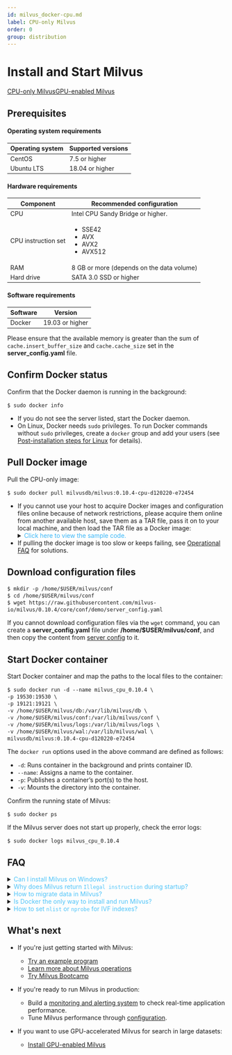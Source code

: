 ```yaml
---
id: milvus_docker-cpu.md
label: CPU-only Milvus
order: 0
group: distribution
---
```


# Install and Start Milvus

<div class="tab-wrapper"><a href="milvus_docker-cpu.md" class='active'>CPU-only Milvus</a><a href="milvus_docker-gpu.md" >GPU-enabled Milvus</a></div> 

## Prerequisites

#### Operating system requirements

| Operating system | Supported versions                              |
| :--------------- | :----------------------------------------------------------- |
| CentOS           | 7.5 or higher                                                |
| Ubuntu LTS       | 18.04 or higher                                              |

#### Hardware requirements

| Component | Recommended configuration             |
| ---------- | ------------------------------------- |
| CPU        | Intel CPU Sandy Bridge or higher. |
| CPU instruction set | <ul><li>SSE42</li><li>AVX</li><li>AVX2</li><li>AVX512</li></ul> |
| RAM        | 8 GB or more (depends on the data volume) |
| Hard drive | SATA 3.0 SSD or higher                |

#### Software requirements

| Software     | Version                                |
| ------- | -------------------------------------- |
| Docker  | 19.03 or higher                             |

<div class="alert note">
Please ensure that the available memory is greater than the sum of <code>cache.insert_buffer_size</code> and <code>cache.cache_size</code> set in the <b>server_config.yaml</b> file.
</div>

## Confirm Docker status

Confirm that the Docker daemon is running in the background:

```shell
$ sudo docker info
```

<div class="alert note">
<ul>
<li>If you do not see the server listed, start the Docker daemon.</li>
<li>On Linux, Docker needs <code>sudo</code> privileges. To run Docker commands without <code>sudo</code> privileges, create a <code>docker</code> group and add your users (see <a href="https://docs.docker.com/install/linux/linux-postinstall/">Post-installation steps for Linux</a> for details).</li>
</ul>
</div>

## Pull Docker image

Pull the CPU-only image:

```shell
$ sudo docker pull milvusdb/milvus:0.10.4-cpu-d120220-e72454
```
<div class="alert note">
<ul>
<li>If you cannot use your host to acquire Docker images and configuration files online because of network restrictions, please acquire them online from another available host, save them as a TAR file, pass it on to your local machine, and then load the TAR file as a Docker image:
<details>
<summary><font color="#3ab7f8">Click here to view the sample code.</font></summary>
<ol>
 <li>Save the Docker image as a TAR file, and pass it on to your local machine:</br>

<code class="language-shell">
    $ docker save milvusdb/milvus > milvus_image.tar
</code>
</li>

<li>Load the TAR file as a Docker image:</br>

<code class="language-shell">
    $ docker load < milvus_image.tar
</code>
</li></ol>
</details></li>
<li>If pulling the docker image is too slow or keeps failing, see <a href="operational_faq.md">Operational FAQ</a> for solutions.</li>
</ul>
</div>


## Download configuration files

```shell
$ mkdir -p /home/$USER/milvus/conf
$ cd /home/$USER/milvus/conf
$ wget https://raw.githubusercontent.com/milvus-io/milvus/0.10.4/core/conf/demo/server_config.yaml
```

<div class="alert note">
If you cannot download configuration files via the <code>wget</code> command, you can create a <b>server_config.yaml</b> file under <b>/home/$USER/milvus/conf</b>, and then copy the content from <a href="https://github.com/milvus-io/milvus/blob/0.10.4/core/conf/demo/server_config.yaml">server config</a> to it.
</div>

## Start Docker container

Start Docker container and map the paths to the local files to the container:

```shell
$ sudo docker run -d --name milvus_cpu_0.10.4 \
-p 19530:19530 \
-p 19121:19121 \
-v /home/$USER/milvus/db:/var/lib/milvus/db \
-v /home/$USER/milvus/conf:/var/lib/milvus/conf \
-v /home/$USER/milvus/logs:/var/lib/milvus/logs \
-v /home/$USER/milvus/wal:/var/lib/milvus/wal \
milvusdb/milvus:0.10.4-cpu-d120220-e72454
```

The `docker run` options used in the above command are defined as follows:

- `-d`: Runs container in the background and prints container ID.
- `--name`: Assigns a name to the container.
- `-p`: Publishes a container’s port(s) to the host.
- `-v`: Mounts the directory into the container.

Confirm the running state of Milvus:

```shell
$ sudo docker ps
```

If the Milvus server does not start up properly, check the error logs:

```shell
$ sudo docker logs milvus_cpu_0.10.4
```

## FAQ

<details>
<summary><font color="#4fc4f9">Can I install Milvus on Windows?</font></summary>
Yes, so long as you have set up a Docker environment on your operating system.
</details>
<details>
<summary><font color="#4fc4f9">Why does Milvus return <code>Illegal instruction</code> during startup?</font></summary>
If your CPU does not support SSE42, AVX, AVX2, or AVX512, Milvus cannot start properly. You can use <code>cat /proc/cpuinfo</code> to check the supported instruction sets.

</details>
<details>
<summary><font color="#4fc4f9">How to migrate data in Milvus?</font></summary>
<p>Copy the entire <strong>db</strong> directory of the original Milvus service to the new directory. When restarting the Milvus service, map the copied <strong>db</strong> directory to the <strong>db</strong> directory of the Milvus service.</p>

<div class="alert note">
Data formats of different versions may not be compatible with each other. The current data format is backward compatible with Milvus v0.7.0.
</div>

</details>
<details>
<summary><font color="#4fc4f9">Is Docker the only way to install and run Milvus?</font></summary>
No. You can also build Milvus from source code in Linux. See <a href="https://github.com/milvus-io/milvus/blob/master/INSTALL.md">Build Milvus from source code</a> for more information.
</details>
<details>
<summary><font color="#4fc4f9">How to set <code>nlist</code> or <code>nprobe</code> for IVF indexes?</font></summary>
In general terms, the recommended value of <code>nlist</code> is <code>4 &times; sqrt(n)</code>, where n is the total number of entities in a segment. 

Determining `nprobe` is a trade-off between search performance and accuracy, and based on your dataset and scenario. It is recommended to run several rounds of tests to determine the value of `nprobe`.

The following charts are from a test running on the sift50m dataset and IVF\_SQ8 index. The test compares search performance and recall rate between different `nlist`/`nprobe` pairs.

<div class="alert note">

We only show the results of GPU-enabled Milvus here, because the two distributions of Milvus show similar results.

</div>

<img src="../../../../assets/accuracy_nlist_nprobe.png" alt="accuracy_nlist_nprobe.png">

Key takeaways: This test shows that the recall rate increases with the `nlist`/`nprobe` pair.

<img src="../../../../assets/performance_nlist_nprobe.png" alt="performance_nlist_nprobe.png">

Key takeaways: When `nlist` is 4096 and `nprobe` 128, Milvus shows the best search performance.

</details>



## What's next

- If you're just getting started with Milvus:

  - [Try an example program](example_code.md)
  - [Learn more about Milvus operations](milvus_operation.md)
  - [Try Milvus Bootcamp](https://github.com/zilliz-bootcamp)
  
- If you're ready to run Milvus in production:

  - Build a [monitoring and alerting system](monitor.md) to check real-time application performance.
  - Tune Milvus performance through [configuration](milvus_config.md).
  
- If you want to use GPU-accelerated Milvus for search in large datasets:
  
  - [Install GPU-enabled Milvus](milvus_docker-gpu.md)
